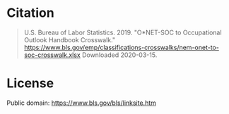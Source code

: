 # Citation
> U.S. Bureau of Labor Statistics. 2019. "O*NET-SOC to Occupational Outlook Handbook Crosswalk."
https://www.bls.gov/emp/classifications-crosswalks/nem-onet-to-soc-crosswalk.xlsx Downloaded 2020-03-15.

# License
Public domain: https://www.bls.gov/bls/linksite.htm
